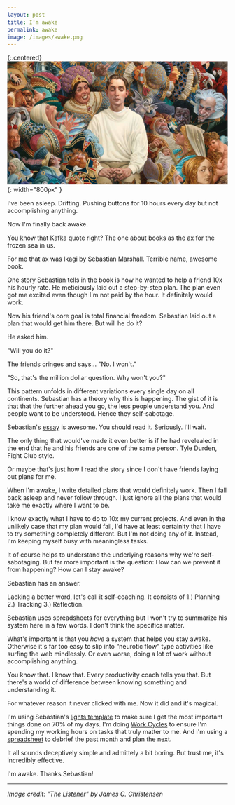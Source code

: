 ```yaml
---
layout: post
title: I'm awake
permalink: awake
image: /images/awake.png
---
```


{:.centered}
![](/images/awake.png){: width="800px" }


I've been asleep. Drifting. Pushing buttons for 10 hours every day but not accomplishing anything.

Now I'm finally back awake.

You know that Kafka quote right? The one about books as the ax for the frozen sea in us.

For me that ax was Ikagi by Sebastian Marshall. Terrible name, awesome book.

One story Sebastian tells in the book is how he wanted to help a friend 10x his hourly rate. He meticiously laid out a step-by-step plan. The plan even got me excited even though I'm not paid by the hour. It definitely would work. 

Now his friend's core goal is total financial freedom. Sebastian laid out a plan that would get him there. But will he do it? 

He asked him.

"Will you do it?"

The friends cringes and says... "No. I won't."

"So, that's the million dollar question. Why won't you?"

This pattern unfolds in different variations every single day on all continents. Sebastian has a theory why this is happening. The gist of it is that that the further ahead you go, the less people understand you. And people want to be understood. Hence they self-sabotage. 

Sebastian's [essay](https://web.archive.org/web/20190224043028/http://www.sebastianmarshall.com/the-million-dollar-question) is awesome. You should read it. Seriously. I'll wait. 

The only thing that would've made it even better is if he had revelealed in the end that he and his friends are one of the same person. Tyle Durden, Fight Club style.

Or maybe that's just how I read the story since I don't have friends laying out plans for me. 

When I'm awake, I write detailed plans that would definitely work. Then I fall back asleep and never follow through. I just ignore all the plans that would take me exactly where I want to be. 

I know exactly what I have to do to 10x my current projects. And even in the unlikely case that my plan would fail, I'd have at least certainity that I have to try something completely different. But I'm not doing any of it. Instead, I'm keeping myself busy with meaningless tasks.

It of course helps to understand the underlying reasons why we're self-sabotaging. But far more important is the question: How can we prevent it from happening? How can I stay awake?

Sebastian has an answer.

Lacking a better word, let's call it self-coaching. It consists of 1.) Planning 2.) Tracking 3.) Reflection.

Sebastian uses spreadsheets for everything but I won't try to summarize his system here in a few words. I don't think the specifics matter. 

What's important is that you *have* a system that helps you stay awake. Otherwise it's far too easy to slip into “neurotic flow” type activities like surfing the web mindlessly. Or even worse, doing a lot of work without accomplishing anything.  

You know that. I know that. Every productivity coach tells you that. But there's a world of difference between knowing something and understanding it. 

For whatever reason it never clicked with me. Now it did and it's magical. 

I'm using Sebastian's [lights template](https://www.ultraworking.com/lights) to make sure I get the most important things done on 70% of my days. I'm doing [Work Cycles](https://www.ultraworking.com/cycles) to ensure I'm spending my working hours on tasks that truly matter to me. And I'm using a [spreadsheet](https://www.ultraworking.com/monthly) to debrief the past month and plan the next. 

It all sounds deceptively simple and admittely a bit boring. But trust me, it's incredibly effective. 

I'm awake. Thanks Sebastian!

---

*Image credit: "The Listener" by James C. Christensen*